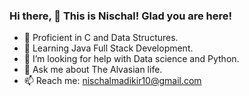 ### Hi there, 👋 This is Nischal! Glad you are here!


 

- 🔭 Proficient in C and Data Structures.
- 🌱 Learning Java Full Stack Development.
- 🤔 I’m looking for help with Data science and Python.
- 💬 Ask me about The Alvasian life.
- 📫 Reach me: nischalmadikir10@gmail.com

